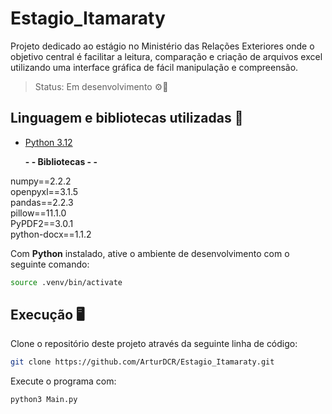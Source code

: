 # Estagio_Itamaraty

  Projeto dedicado ao estágio no Ministério das Relações Exteriores onde o objetivo central é facilitar a leitura, comparação e criação de arquivos excel utilizando uma interface gráfica de fácil manipulação e compreensão.

> Status: Em desenvolvimento ⚙️🔨

## Linguagem e bibliotecas utilizadas 🦾
- [Python 3.12](https://www.python.org/downloads/)

  **- - Bibliotecas - -**<br>
  
numpy==2.2.2<br>
openpyxl==3.1.5<br>
pandas==2.2.3<br>
pillow==11.1.0<br>
PyPDF2==3.0.1<br>
python-docx==1.1.2<br>


Com <b>Python</b> instalado, ative o ambiente de desenvolvimento com o seguinte comando:
```bash
source .venv/bin/activate
```

## Execução 🖥️
Clone o repositório deste projeto através da seguinte linha de código:
```bash
git clone https://github.com/ArturDCR/Estagio_Itamaraty.git
```  

Execute o programa com:
```bash
python3 Main.py
```
